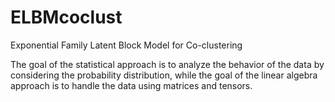 # ELBMcoclust
Exponential Family Latent Block Model for Co-clustering

The goal of the statistical approach is to analyze the behavior of the data by considering the probability distribution, while the goal of the linear algebra approach is to handle the data using matrices and tensors.

